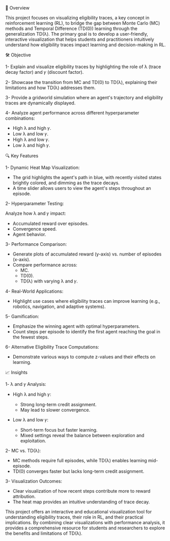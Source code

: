 🎯 Overview

This project focuses on visualizing eligibility traces, a key concept in reinforcement learning (RL), to bridge the gap between Monte Carlo (MC) methods and Temporal Difference (TD(0)) learning through the generalization TD(λ). The primary goal is to develop a user-friendly, interactive visualization that helps students and practitioners intuitively understand how eligibility traces impact learning and decision-making in RL.

🛠 Objective

1- Explain and visualize eligibility traces by highlighting the role of λ (trace decay factor) and 𝛾 (discount factor).

2- Showcase the transition from MC and TD(0) to TD(λ), explaining their limitations and how TD(λ) addresses them.

3- Provide a gridworld simulation where an agent's trajectory and eligibility traces are dynamically displayed.

4- Analyze agent performance across different hyperparameter combinations:
   - High λ and high 𝛾.
   - Low λ and low 𝛾.
   - High λ and low 𝛾.
   - Low λ and high 𝛾.

🔍 Key Features

1- Dynamic Heat Map Visualization:

   - The grid highlights the agent's path in blue, with recently visited states brightly colored, and dimming as the trace decays.
   - A time slider allows users to view the agent's steps throughout an episode.

2- Hyperparameter Testing:

Analyze how λ and 𝛾 impact:

  - Accumulated reward over episodes.
  - Convergence speed.
  - Agent behavior.
    
3- Performance Comparison:

  - Generate plots of accumulated reward (y-axis) vs. number of episodes (x-axis).
  - Compare performance across:
    - MC.
    - TD(0).
    - TD(λ) with varying λ and 𝛾.
      
4- Real-World Applications:

  - Highlight use cases where eligibility traces can improve learning (e.g., robotics, navigation, and adaptive systems).

5- Gamification:

  - Emphasize the winning agent with optimal hyperparameters.
  - Count steps per episode to identify the first agent reaching the goal in the fewest steps.

6- Alternative Eligibility Trace Computations:

  - Demonstrate various ways to compute z-values and their effects on learning.

📈 Insights

1- λ and 𝛾 Analysis:

   - High λ and high 𝛾:
     
     - Strong long-term credit assignment.
     - May lead to slower convergence.
       
   - Low λ and low 𝛾:
     
     - Short-term focus but faster learning.
     - Mixed settings reveal the balance between exploration and exploitation.
     
2- MC vs. TD(λ):

   - MC methods require full episodes, while TD(λ) enables learning mid-episode.
   - TD(0) converges faster but lacks long-term credit assignment.

3- Visualization Outcomes:

   - Clear visualization of how recent steps contribute more to reward attribution.
   - The heat map provides an intuitive understanding of trace decay.


This project offers an interactive and educational visualization tool for understanding eligibility traces, their role in RL, and their practical implications. By combining clear visualizations with performance analysis, it provides a comprehensive resource for students and researchers to explore the benefits and limitations of TD(λ).
